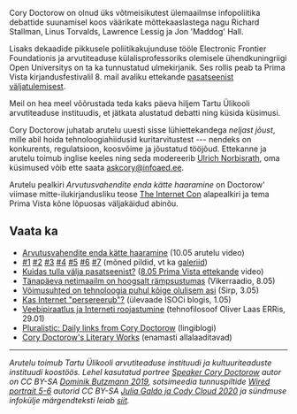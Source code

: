 Cory Doctorow on olnud üks võtmeisikutest ülemaailmse infopoliitika debattide suunamisel koos väärikate mõttekaaslastega nagu Richard Stallman, Linus Torvalds, Lawrence Lessig ja Jon 'Maddog' Hall.

Lisaks dekaadide pikkusele poliitikakujunduse tööle Electronic Frontier Foundationis ja arvutiteaduse külalisprofessoriks olemisele ühendkuningriigi Open Universitys on ta ka tunnustatud ulmekirjanik. Ses rollis peab ta Prima Vista kirjandusfestivalil 8. mail avaliku ettekande [pasatseenist väljatulemisest](https://kirjandusfestival.tartu.ee/en/performers/cory-doctorow-usa/).

Meil on hea meel võõrustada teda kaks päeva hiljem Tartu Ülikooli arvutiteaduse instituudis, et jätkata alustatud debatti ning küsida küsimusi.

Cory Doctorow juhatab arutelu uuesti sisse lühiettekandega _neljast jõust_, mille abil hoida tehnoloogiahiidusid kuritarvitustest --- nendeks on konkurents, regulatsioon, koosvõime ja jõustatud tööjõud. Ettekanne ja arutelu toimub inglise keeles ning seda modereerib [Ulrich Norbisrath](https://ulno.net/), oma küsimused võib ette saata [askcory@infoaed.ee](mailto:askcory@infoaed.ee).

Arutelu pealkiri _Arvutusvahendite enda kätte haaramine_ on Doctorow' viimase mitte-ilukirjandusliku teose [The Internet Con](https://craphound.com/internetcon/) alapealkiri ja tema Prima Vista kõne lõpuosas väljakäidud abinõu.

## Vaata ka

* [Arvutusvahendite enda kätte haaramine](https://panopto.ut.ee/Panopto/Pages/Viewer.aspx?id=3b6751e3-1a50-421a-a162-b16c00bc86c1) (10.05 arutelu video)
* [#1](https://commons.wikimedia.org/wiki/File:Cory%20Galore.jpg) [#2](https://commons.wikimedia.org/wiki/File:Cory%20Talking%20in%20Tartu.jpg) [#3](https://commons.wikimedia.org/wiki/File:Artifact%20in%20Preparation.jpg) [#4](https://commons.wikimedia.org/wiki/File:Cory%20Reelected%20(again).jpg) [#5](https://commons.wikimedia.org/wiki/File:Cory%20and%20Ulrich.jpg) [#6](https://commons.wikimedia.org/wiki/File:Artifact_Initialised.jpg) [#7](https://commons.wikimedia.org/wiki/File:Cory%20at%20the%20Top%20(it%20spins).jpg) (mõned pildid, vt ka [galeriid](https://w.wiki/A3jT))
* [Kuidas tulla välja pasatseenist?](https://youtu.be/6hITj793htg&t=398) ([8.05 Prima Vista ettekande](https://kirjandusfestival.tartu.ee/program/suur-futuroloogiline-kongress-cory-doctorow-kanada-uhendkuningriik-usa/) video)
* [Tänapäeva netimaailm on hoogsalt rämpsustumas](https://vikerraadio.err.ee/1609323437/huvitaja-taimetervise-uued-ohustajad-infoajastu-valjakutsed) (Vikerraadio, 8.05)
* [Võimusuhted on tehnoloogia puhul kõige olulisem asi](https://www.sirp.ee/s1-artiklid/c7-kirjandus/voimusuhted-on-tehnoloogia-puhul-koige-olulisem-asi/) (Sirp, 3.05)
* [Kas Internet "persereerub"?](https://www.isoc.ee/interneti-persereerumine/) (ülevaade ISOCi blogis, 1.05)
* [Veebipiraatlus ja Interneti roojastumine](https://www.err.ee/1609236390/oliver-laas-veebipiraatlus-ja-interneti-roojastumine) (tehnofilosoof Oliver Laas ERRis, 29.01)
* [Pluralistic: Daily links from Cory Doctorow](https://pluralistic.net/) (lingiblogi)
* [Cory Doctorow's Literary Works](https://craphound.com/) (enamasti allalaaditavad)

----

_Arutelu toimub Tartu Ülikooli arvutiteaduse instituudi ja kultuuriteaduste instituudi koostöös. Lehel kasutatud portree [Speaker Cory Doctorow](https://commons.wikimedia.org/wiki/File:Re_publica_faces_2019_(32858497617).jpg) autor on CC BY-SA [Dominik Butzmann 2019](https://dbutzmann.de/), sotsimeedia tunnuspiltide [Wired portrait 5-6](https://www.flickr.com/search/?content_types=0&min_taken_date=1602190800&max_taken_date=1602363599&tags=wired) autorid CC BY-SA [Julia Galdo ja Cody Cloud 2020](https://www.jucophoto.com/) ja sündmuse infokülje märgendteksti leiab [siit](https://github.com/boamaod/cory2024)._
